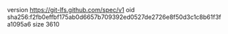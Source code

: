 version https://git-lfs.github.com/spec/v1
oid sha256:f2fb0effbf175ab0d6657b709392ed0527de2726e8f50d3c1c8b61f3fa1095a6
size 3610
